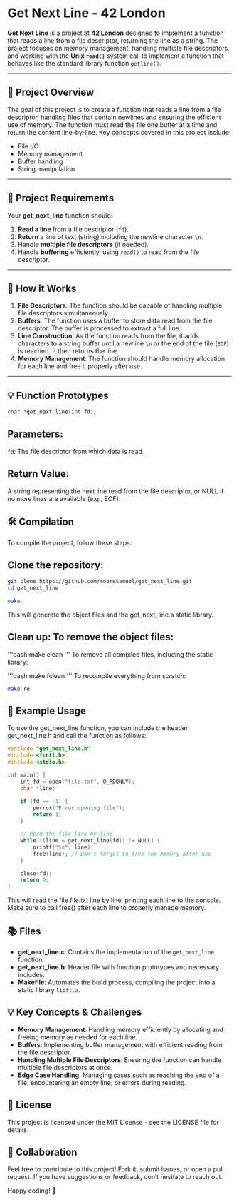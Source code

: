 # Get Next Line - 42 London

**Get Next Line** is a project at **42 London** designed to implement a function that reads a line from a file descriptor, returning the line as a string. The project focuses on memory management, handling multiple file descriptors, and working with the **Unix `read()`** system call to implement a function that behaves like the standard library function `getline()`.

---

## 🔑 Project Overview

The goal of this project is to create a function that reads a line from a file descriptor, handling files that contain newlines and ensuring the efficient use of memory. The function must read the file one buffer at a time and return the content line-by-line. Key concepts covered in this project include:

- File I/O
- Memory management
- Buffer handling
- String manipulation

---

## 📝 Project Requirements

Your **get_next_line** function should:
1. **Read a line** from a file descriptor (`fd`).
2. **Return** a line of text (string) including the newline character `\n`.
3. Handle **multiple file descriptors** (if needed).
4. Handle **buffering** efficiently, using `read()` to read from the file descriptor.

---

## 🚀 How it Works

1. **File Descriptors**: The function should be capable of handling multiple file descriptors simultaneously.
2. **Buffers**: The function uses a buffer to store data read from the file descriptor. The buffer is processed to extract a full line.
3. **Line Construction**: As the function reads from the file, it adds characters to a string buffer until a newline `\n` or the end of the file (`EOF`) is reached. It then returns the line.
4. **Memory Management**: The function should handle memory allocation for each line and free it properly after use.

---

## 💡 Function Prototypes


```c
char *get_next_line(int fd);
```

## Parameters:

`fd`: The file descriptor from which data is read.

## Return Value:

A string representing the next line read from the file descriptor, or NULL if no more lines are available (e.g., EOF).

## 🛠️ Compilation
To compile the project, follow these steps:

## Clone the repository:

```bash
git clone https://github.com/mooresamuel/get_next_line.git
cd get_next_line
```
```bash
make
```
This will generate the object files and the get_next_line.a static library.

## Clean up: To remove the object files:
'''bash
make clean
'''
To remove all compiled files, including the static library:

'''bash
make fclean
'''
To recompile everything from scratch:

```bash
make re
```

## 🧪 Example Usage
To use the get_next_line function, you can include the header get_next_line.h and call the function as follows:


```c
#include "get_next_line.h"
#include <fcntl.h>
#include <stdio.h>

int main() {
    int fd = open("file.txt", O_RDONLY);
    char *line;

    if (fd == -1) {
        perror("Error opening file");
        return 1;
    }

    // Read the file line by line
    while ((line = get_next_line(fd)) != NULL) {
        printf("%s", line);
        free(line); // Don't forget to free the memory after use
    }

    close(fd);
    return 0;
}
```

This will read the file file.txt line by line, printing each line to the console. Make sure to call free() after each line to properly manage memory.

## 📚 Files

- **get_next_line.c**: Contains the implementation of the `get_next_line` function.
- **get_next_line.h**: Header file with function prototypes and necessary includes.
- **Makefile**: Automates the build process, compiling the project into a static library `libft.a`.

## 💡 Key Concepts & Challenges

- **Memory Management**: Handling memory efficiently by allocating and freeing memory as needed for each line.
- **Buffers**: Implementing buffer management with efficient reading from the file descriptor.
- **Handling Multiple File Descriptors**: Ensuring the function can handle multiple file descriptors at once.
- **Edge Case Handling**: Managing cases such as reaching the end of a file, encountering an empty line, or errors during reading.

## 📄 License

This project is licensed under the MIT License - see the LICENSE file for details.

## 🤝 Collaboration

Feel free to contribute to this project! Fork it, submit issues, or open a pull request. If you have suggestions or feedback, don’t hesitate to reach out.

Happy coding! 🚀

